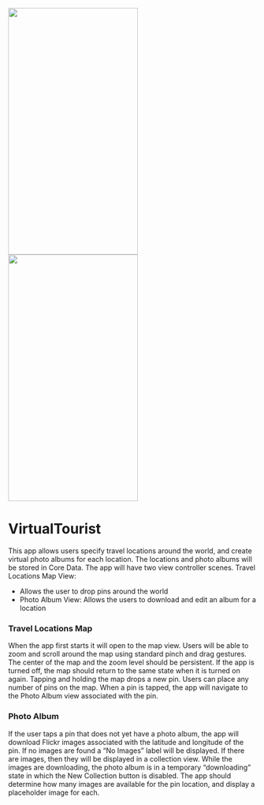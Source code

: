 <img src="https://lh4.googleusercontent.com/IoTiaZiXeSggp_emr1yOrRHLPVwGm0qDcaDgqdDpRBZFHn02w6731e4HFhnmmupld6pmYyQgCQGmtac0q7AT_7Dj7xt6TsyKDbUF5iqsGIAzbwT-b6FSY5Q6Bw9NpWcriQLCvgI" width="263" height="500"> <img src="https://lh5.googleusercontent.com/VSpJv_4lE2sEH5AV_Utaet7cyPrSUqhCbDegDyKXXsTTwtbKPMk4FwpM30ixF-tYdlXqb4gj1vAurg5mA4pKYfeeCKWOWyFTWUPK1iCIUrFUp6GkB5KmG1ktnpPgbGZ2Q6CyXSQ" width="263" height="500">

# VirtualTourist
This app allows users specify travel locations around the world, and create virtual photo albums for each location. The locations and photo albums will be stored in Core Data.
The app will have two view controller scenes.
Travel Locations Map View: 
* Allows the user to drop pins around the world
* Photo Album View: Allows the users to download and edit an album for a location


### Travel Locations Map

When the app first starts it will open to the map view. Users will be able to zoom and scroll around the map using standard pinch and drag gestures.
The center of the map and the zoom level should be persistent. If the app is turned off, the map should return to the same state when it is turned on again.
Tapping and holding the map drops a new pin. Users can place any number of pins on the map.
When a pin is tapped, the app will navigate to the Photo Album view associated with the pin.

### Photo Album

If the user taps a pin that does not yet have a photo album, the app will download Flickr images associated with the latitude and longitude of the pin.
If no images are found a “No Images” label will be displayed.
If there are images, then they will be displayed in a collection view.
While the images are downloading, the photo album is in a temporary “downloading” state in which the New Collection button is disabled. The app should determine how many images are available for the pin location, and display a placeholder image for each.

